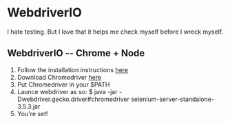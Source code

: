 # WebdriverIO

I hate testing.
But I love that it helps me check myself before I wreck myself.

## WebdriverIO -- Chrome + Node
1. Follow the installation instructions [here](http://webdriver.io/guide.html)
2. Download Chromedriver [here](https://sites.google.com/a/chromium.org/chromedriver/downloads)
3. Put Chromedriver in your $PATH
4. Launce webdriver as so: $ java -jar -Dwebdriver.gecko.driver#chromedriver selenium-server-standalone-3.5.3.jar
5. You're set!
